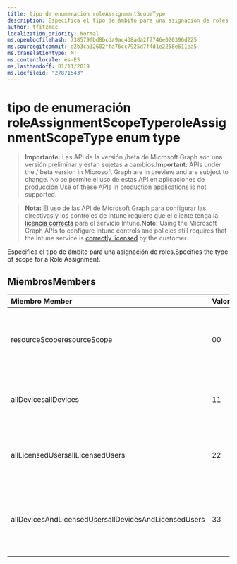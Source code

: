 ```yaml
---
title: tipo de enumeración roleAssignmentScopeType
description: Especifica el tipo de ámbito para una asignación de roles.
author: tfitzmac
localization_priority: Normal
ms.openlocfilehash: 738579fbd8bcda9ac438ada2f7746e020396d225
ms.sourcegitcommit: d2b3ca32602ffa76cc7925d7f4d1e2258e611ea5
ms.translationtype: MT
ms.contentlocale: es-ES
ms.lasthandoff: 01/11/2019
ms.locfileid: "27871543"
---
```

# <a name="roleassignmentscopetype-enum-type"></a><span data-ttu-id="d2636-103">tipo de enumeración roleAssignmentScopeType</span><span class="sxs-lookup"><span data-stu-id="d2636-103">roleAssignmentScopeType enum type</span></span>

> <span data-ttu-id="d2636-104">**Importante:** Las API de la versión /beta de Microsoft Graph son una versión preliminar y están sujetas a cambios.</span><span class="sxs-lookup"><span data-stu-id="d2636-104">**Important:** APIs under the / beta version in Microsoft Graph are in preview and are subject to change.</span></span> <span data-ttu-id="d2636-105">No se permite el uso de estas API en aplicaciones de producción.</span><span class="sxs-lookup"><span data-stu-id="d2636-105">Use of these APIs in production applications is not supported.</span></span>

> <span data-ttu-id="d2636-106">**Nota:** El uso de las API de Microsoft Graph para configurar las directivas y los controles de Intune requiere que el cliente tenga la [licencia correcta](https://go.microsoft.com/fwlink/?linkid=839381) para el servicio Intune.</span><span class="sxs-lookup"><span data-stu-id="d2636-106">**Note:** Using the Microsoft Graph APIs to configure Intune controls and policies still requires that the Intune service is [correctly licensed](https://go.microsoft.com/fwlink/?linkid=839381) by the customer.</span></span>

<span data-ttu-id="d2636-107">Especifica el tipo de ámbito para una asignación de roles.</span><span class="sxs-lookup"><span data-stu-id="d2636-107">Specifies the type of scope for a Role Assignment.</span></span>
## <a name="members"></a><span data-ttu-id="d2636-108">Miembros</span><span class="sxs-lookup"><span data-stu-id="d2636-108">Members</span></span>
|<span data-ttu-id="d2636-109">Miembro	</span><span class="sxs-lookup"><span data-stu-id="d2636-109">Member</span></span>|<span data-ttu-id="d2636-110">Valor</span><span class="sxs-lookup"><span data-stu-id="d2636-110">Value</span></span>|<span data-ttu-id="d2636-111">Description</span><span class="sxs-lookup"><span data-stu-id="d2636-111">Description</span></span>|
|:---|:---|:---|
|<span data-ttu-id="d2636-112">resourceScope</span><span class="sxs-lookup"><span data-stu-id="d2636-112">resourceScope</span></span>|<span data-ttu-id="d2636-113">0</span><span class="sxs-lookup"><span data-stu-id="d2636-113">0</span></span>|<span data-ttu-id="d2636-114">Permitir que las asignaciones para el ResourceScopes especificado.</span><span class="sxs-lookup"><span data-stu-id="d2636-114">Allow assignments to the specified ResourceScopes.</span></span>|
|<span data-ttu-id="d2636-115">allDevices</span><span class="sxs-lookup"><span data-stu-id="d2636-115">allDevices</span></span>|<span data-ttu-id="d2636-116">1</span><span class="sxs-lookup"><span data-stu-id="d2636-116">1</span></span>|<span data-ttu-id="d2636-117">Permitir que las asignaciones a todos los dispositivos de Intune.</span><span class="sxs-lookup"><span data-stu-id="d2636-117">Allow assignments to all Intune devices.</span></span>|
|<span data-ttu-id="d2636-118">allLicensedUsers</span><span class="sxs-lookup"><span data-stu-id="d2636-118">allLicensedUsers</span></span>|<span data-ttu-id="d2636-119">2</span><span class="sxs-lookup"><span data-stu-id="d2636-119">2</span></span>|<span data-ttu-id="d2636-120">Permitir que las asignaciones a todos los usuarios de Intune con licencia.</span><span class="sxs-lookup"><span data-stu-id="d2636-120">Allow assignments to all Intune licensed users.</span></span>|
|<span data-ttu-id="d2636-121">allDevicesAndLicensedUsers</span><span class="sxs-lookup"><span data-stu-id="d2636-121">allDevicesAndLicensedUsers</span></span>|<span data-ttu-id="d2636-122">3</span><span class="sxs-lookup"><span data-stu-id="d2636-122">3</span></span>|<span data-ttu-id="d2636-123">Permitir que las asignaciones a todos los dispositivos Intune y los usuarios con licencia.</span><span class="sxs-lookup"><span data-stu-id="d2636-123">Allow assignments to all Intune devices and licensed users.</span></span>|





